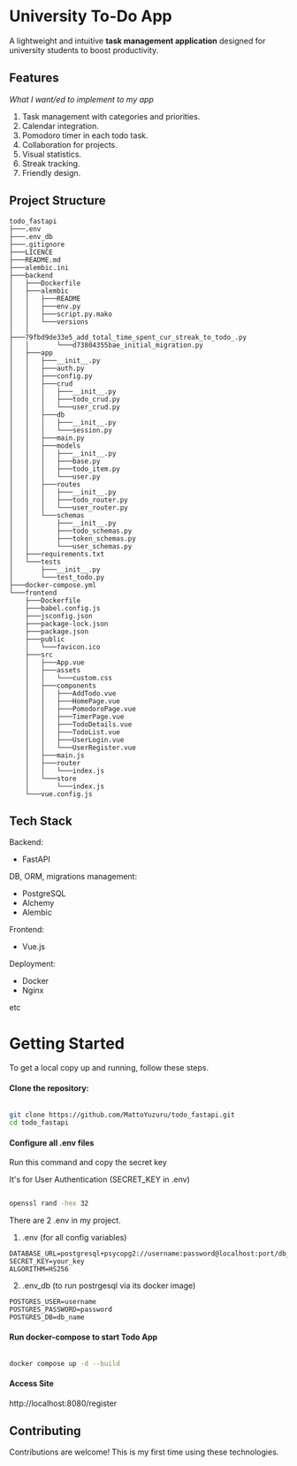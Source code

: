 # University To-Do App

A lightweight and intuitive **task management application** designed for university students to boost productivity.

## Features

_What I want/ed to implement to my app_

1. Task management with categories and priorities.
2. Calendar integration.
3. Pomodoro timer in each todo task.
5. Collaboration for projects.
6. Visual statistics.
7. Streak tracking.
8. Friendly design.

## Project Structure

```
todo_fastapi
├───.env
├───.env_db
├───.gitignore
├───LICENCE
├───README.md
├───alembic.ini
├───backend
│   ├───Dockerfile
│   ├───alembic
│   │   ├───README
│   │   ├───env.py
│   │   ├───script.py.mako
│   │   └───versions
│   │       ├───79fbd9de33e5_add_total_time_spent_cur_streak_to_todo_.py
│   │       └───d73804355bae_initial_migration.py
│   ├───app
│   │   ├───__init__.py
│   │   ├───auth.py
│   │   ├───config.py
│   │   ├───crud
│   │   │   ├───__init__.py
│   │   │   ├───todo_crud.py
│   │   │   └───user_crud.py
│   │   ├───db
│   │   │   ├───__init__.py
│   │   │   └───session.py
│   │   ├───main.py
│   │   ├───models
│   │   │   ├───__init__.py
│   │   │   ├───base.py
│   │   │   ├───todo_item.py
│   │   │   └───user.py
│   │   ├───routes
│   │   │   ├───__init__.py
│   │   │   ├───todo_router.py
│   │   │   └───user_router.py
│   │   └───schemas
│   │       ├───__init__.py
│   │       ├───todo_schemas.py
│   │       ├───token_schemas.py
│   │       └───user_schemas.py
│   ├───requirements.txt
│   └───tests
│       ├───__init__.py
│       └───test_todo.py
├───docker-compose.yml
└───frontend
    ├───Dockerfile
    ├───babel.config.js
    ├───jsconfig.json
    ├───package-lock.json
    ├───package.json
    ├───public
    │   └───favicon.ico
    ├───src
    │   ├───App.vue
    │   ├───assets
    │   │   └───custom.css
    │   ├───components
    │   │   ├───AddTodo.vue
    │   │   ├───HomePage.vue
    │   │   ├───PomodoroPage.vue
    │   │   ├───TimerPage.vue
    │   │   ├───TodoDetails.vue
    │   │   ├───TodoList.vue
    │   │   ├───UserLogin.vue
    │   │   └───UserRegister.vue
    │   ├───main.js
    │   ├───router
    │   │   └───index.js
    │   └───store
    │       └───index.js
    └───vue.config.js
```

## Tech Stack

Backend:

* FastAPI

DB, ORM, migrations management:

* PostgreSQL
* Alchemy
* Alembic

Frontend:

* Vue.js

Deployment:

* Docker
* Nginx

etc


# Getting Started
To get a local copy up and running, follow these steps.


#### Clone the repository:

```bash

git clone https://github.com/MattoYuzuru/todo_fastapi.git
cd todo_fastapi
```

#### Configure all .env files

Run this command and copy the secret key


It's for User Authentication (SECRET_KEY in .env)

```bash

openssl rand -hex 32
```

There are 2 .env in my project.

1) .env (for all config variables)

```
DATABASE_URL=postgresql+psycopg2://username:password@localhost:port/db_name
SECRET_KEY=your_key
ALGORITHM=HS256
```

2) .env_db (to run postrgesql via its docker image)

```
POSTGRES_USER=username
POSTGRES_PASSWORD=password
POSTGRES_DB=db_name
```


#### Run docker-compose to start Todo App

```bash

docker compose up -d --build
```


#### Access Site
http://localhost:8080/register

## Contributing

Contributions are welcome! This is my first time using these technologies.
